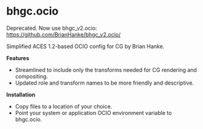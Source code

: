# bhgc.ocio

Deprecated. Now use bhgc_v2.ocio: https://github.com/BrianHanke/bhgc_v2.ocio/

Simplified ACES 1.2-based OCIO config for CG by Brian Hanke.

**Features**

- Streamlined to include only the transforms needed for CG rendering and compositing.
- Updated role and transform names to be more friendly and descriptive. 

**Installation**

- Copy files to a location of your choice.
- Point your system or application OCIO environment variable to bhgc.ocio.

